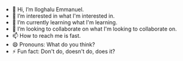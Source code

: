 - 👋 Hi, I’m Iloghalu Emmanuel.
- 👀 I’m interested in what I'm interested in.
- 🌱 I’m currently learning what I'm learning.
- 💞️ I’m looking to collaborate on what I'm looking to collaborate on.
- 📫 How to reach me is fast.
- 😄 Pronouns: What do you think?
- ⚡ Fun fact: Don't do, doesn't do, does it?

<!---
EmmanuelHITMH/EmmanuelHITMH is a ✨ special ✨ repository because its `README.md` (this file) appears on your GitHub profile.
You can click the Preview link to take a look at your changes.
--->
